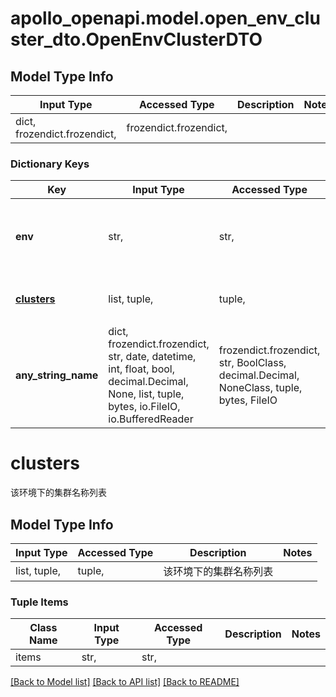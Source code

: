 # apollo_openapi.model.open_env_cluster_dto.OpenEnvClusterDTO

## Model Type Info
Input Type | Accessed Type | Description | Notes
------------ | ------------- | ------------- | -------------
dict, frozendict.frozendict,  | frozendict.frozendict,  |  |

### Dictionary Keys
Key | Input Type | Accessed Type | Description | Notes
------------ | ------------- | ------------- | ------------- | -------------
**env** | str,  | str,  | 环境标识，例如 DEV、FAT、UAT、PROD | [optional]
**[clusters](#clusters)** | list, tuple,  | tuple,  | 该环境下的集群名称列表 | [optional]
**any_string_name** | dict, frozendict.frozendict, str, date, datetime, int, float, bool, decimal.Decimal, None, list, tuple, bytes, io.FileIO, io.BufferedReader | frozendict.frozendict, str, BoolClass, decimal.Decimal, NoneClass, tuple, bytes, FileIO | any string name can be used but the value must be the correct type | [optional]

# clusters

该环境下的集群名称列表

## Model Type Info
Input Type | Accessed Type | Description | Notes
------------ | ------------- | ------------- | -------------
list, tuple,  | tuple,  | 该环境下的集群名称列表 |

### Tuple Items
Class Name | Input Type | Accessed Type | Description | Notes
------------- | ------------- | ------------- | ------------- | -------------
items | str,  | str,  |  |

[[Back to Model list]](../../README.md#documentation-for-models) [[Back to API list]](../../README.md#documentation-for-api-endpoints) [[Back to README]](../../README.md)
